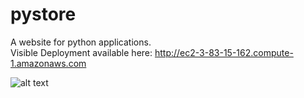 # pystore
A website for python applications.
</br>
Visible Deployment available here: http://ec2-3-83-15-162.compute-1.amazonaws.com

![alt text](/screenshots/S01.PNG)
